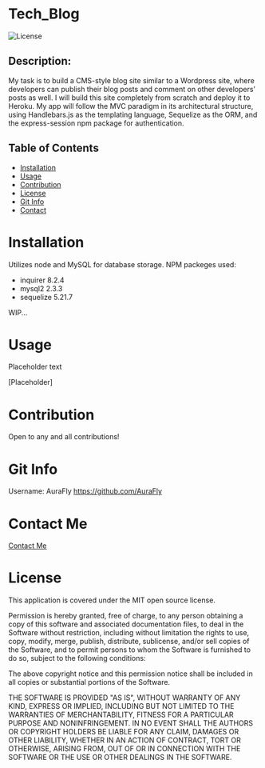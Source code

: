 # Tech_Blog
  ![License](https://img.shields.io/badge/license-MIT-brightgreen)

  ## Description:
My task is to build a CMS-style blog site similar to a Wordpress site, where developers can publish their blog posts and comment on other developers’ posts as well. I will build this site completely from scratch and deploy it to Heroku. My app will follow the MVC paradigm in its architectural structure, using Handlebars.js as the templating language, Sequelize as the ORM, and the express-session npm package for authentication.

  ## Table of Contents
  - [Installation](#installation)
  - [Usage](#usage)
  - [Contribution](#contribution)
  - [License](#license)
  - [Git Info](#git-info)
  - [Contact](#contact-me)


  # Installation
  Utilizes node and MySQL for database storage.
NPM packeges used:
* inquirer 8.2.4
* mysql2 2.3.3
* sequelize 5.21.7

WIP...

  # Usage
Placeholder text


  [Placeholder]

  # Contribution
  Open to any and all contributions!

  # Git Info
  Username: AuraFly
  https://github.com/AuraFly

  # Contact Me
  [Contact Me](mailto:JordanJco@gmail.com)

  # License
  This application is covered under the MIT open source license.

  Permission is hereby granted, free of charge, to any person obtaining a copy of this software and associated documentation files, to deal in the Software without restriction, including without limitation the rights to use, copy, modify, merge, publish, distribute, sublicense, and/or sell copies of the Software, and to permit persons to whom the Software is furnished to do so, subject to the following conditions:

The above copyright notice and this permission notice shall be included in all copies or substantial portions of the Software.

THE SOFTWARE IS PROVIDED "AS IS", WITHOUT WARRANTY OF ANY KIND, EXPRESS OR IMPLIED, INCLUDING BUT NOT LIMITED TO THE WARRANTIES OF MERCHANTABILITY, FITNESS FOR A PARTICULAR PURPOSE AND NONINFRINGEMENT. IN NO EVENT SHALL THE AUTHORS OR COPYRIGHT HOLDERS BE LIABLE FOR ANY CLAIM, DAMAGES OR OTHER LIABILITY, WHETHER IN AN ACTION OF CONTRACT, TORT OR OTHERWISE, ARISING FROM, OUT OF OR IN CONNECTION WITH THE SOFTWARE OR THE USE OR OTHER DEALINGS IN THE SOFTWARE.


